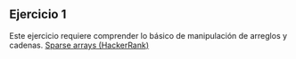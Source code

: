 
## Ejercicio 1

Este ejercicio requiere comprender lo básico de manipulación de arreglos y cadenas.
[Sparse arrays (HackerRank)](https://www.hackerrank.com/challenges/sparse-arrays/problem "Ez pc")

